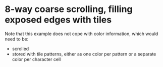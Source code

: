 
# 8-way coarse scrolling, filling exposed edges with tiles

Note that this example does not cope with color information, which would need to be:

  - scrolled
  - stored with tile patterns, either as one color per pattern or a separate color per character cell

